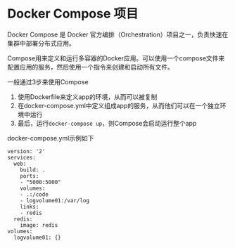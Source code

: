 # Docker Compose 项目

Docker Compose 是 Docker 官方编排（Orchestration）项目之一，负责快速在集群中部署分布式应用。



Compose用来定义和运行多容器的Docker应用。可以使用一个compose文件来配置应用的服务，然后使用一个指令来创建和启动所有文件。

一般通过3步来使用Compose
1. 使用Dockerfile来定义app的环境，从而可以被复制
2. 在docker-compose.yml中定义组成app的服务，从而他们可以在一个独立环境中运行
3. 最后，运行`docker-compose up`，则Compose会启动运行整个app


docker-compose.yml示例如下

```
version: '2'
services:
  web:
    build: .
    ports:
    - "5000:5000"
    volumes:
    - .:/code
    - logvolume01:/var/log
    links:
    - redis
  redis:
    image: redis
volumes:
  logvolume01: {}
```    
